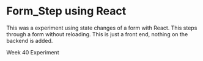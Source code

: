 # Form_Step using React

This was a experiment using state changes of a form with React.  This steps through a form without reloading.  This is just a front end, nothing on the backend is added.

Week 40 Experiment
